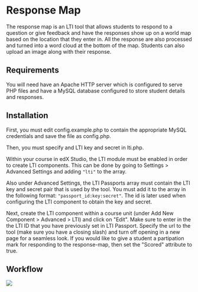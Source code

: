 # Response Map

The response map is an LTI tool that allows students to respond to a question or give feedback and have the responses show up on a world map based on the location that they enter in. All the response are also processed and turned into a word cloud at the bottom of the map. Students can also upload an image along with their response.

## Requirements
You will need have an Apache HTTP server which is configured to serve PHP files and have a MySQL database configured to store student details and responses.

## Installation
First, you must edit config.example.php to contain the appropriate MySQL credentials and save the file as config.php.

Then, you must specify and LTI key and secret in lti.php.

Within your course in edX Studio, the LTI module must be enabled in order to create LTI components. This can be done by going to Settings > Advanced Settings and adding ```"lti"``` to the array.

Also under Advanced Settings, the LTI Passports array must contain the LTI key and secret pair that is used by the tool. You must add it to the array in the following format: ```"passport_id:key:secret"```. The id is later used when configuring the LTI component to obtain the key and secret.

Next, create the LTI component within a course unit (under Add New Component > Advanced > LTI) and click on "Edit". Make sure to enter in the the LTI ID that you have previously set in LTI Passport. Specify the url to the tool (make sure you have a closing slash) and turn off opening in a new page for a seamless look. If you would like to give a student a partipation mark for responding to the response-map, then set the "Scored" attribute to true.

## Workflow
<img src="https://github.com/UQ-UQx/response-map/blob/master/README_WORKFLOW_IMAGE.png?raw=true">
